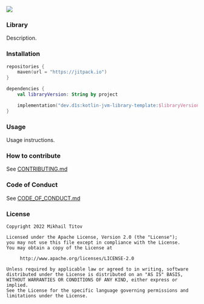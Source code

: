 [![](https://jitpack.io/v/dev.d1s/ktor-jvm-library-template.svg)](https://jitpack.io/#dev.d1s/kotlin-jvm-library-template)

### Library

Description.

### Installation

```kotlin
repositories {
    maven(url = "https://jitpack.io")
}

dependencies {
    val libraryVersion: String by project

    implementation("dev.d1s:kotlin-jvm-library-template:$libraryVersion")
}
```

### Usage

Usage instructions.

### How to contribute

See [CONTRIBUTING.md](./CONTRIBUTING.md)

### Code of Conduct

See [CODE_OF_CONDUCT.md](./CODE_OF_CONDUCT.md)

### License

```
Copyright 2022 Mikhail Titov

Licensed under the Apache License, Version 2.0 (the "License");
you may not use this file except in compliance with the License.
You may obtain a copy of the License at

     http://www.apache.org/licenses/LICENSE-2.0

Unless required by applicable law or agreed to in writing, software
distributed under the License is distributed on an "AS IS" BASIS,
WITHOUT WARRANTIES OR CONDITIONS OF ANY KIND, either express or implied.
See the License for the specific language governing permissions and
limitations under the License.
```